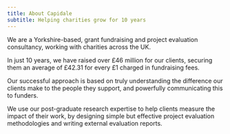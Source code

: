 ```yaml
---
title: About Capidale
subtitle: Helping charities grow for 10 years
---
```


We are a Yorkshire-based, grant fundraising and project evaluation consultancy, working with charities across the UK.

In just 10 years, we have raised over £46 million for our clients, securing them an average of £42.31 for every £1 charged in fundraising fees.

Our successful approach is based on truly understanding the difference our clients make to the people they support, and powerfully communicating this to funders.

We use our post-graduate research expertise to help clients measure the impact of their work, by designing simple but effective project evaluation methodologies and writing external evaluation reports.
